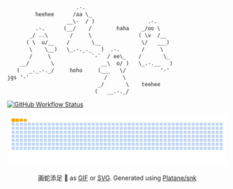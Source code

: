 ```
                      .-.
         heehee      /aa \_
                   __\-  / )                 .-.
         .-.      (__/    /        haha    _/oo \
       _/ ..\       /     \               ( \v  /__
      ( \  u/__    /       \__             \/   ___)
       \    \__)   \_.-._._   )  .-.       /     \
       /     \             `-`  / ee\_    /       \_
    __/       \               __\  o/ )   \_.-.__   )
   (   _._.-._/     hoho     (___   \/           '-'
jgs '-'                        /     \
                             _/       \    teehee
                            (   __.-._/
```

[![GitHub Workflow Status](https://img.shields.io/github/actions/workflow/status/123rand456/123rand456/snake.yml?label=Snake&style=flat-square)](https://github.com/123rand456/123rand456/actions/workflows/snake.yml)


<p align="center">
  <picture>
    <source
      media="(prefers-color-scheme: dark)"
      srcset="https://raw.githubusercontent.com/123rand456/123rand456/output/github-contribution-grid-snake-dark.svg"
    />
    <source
      media="(prefers-color-scheme: light)"
      srcset="https://raw.githubusercontent.com/123rand456/123rand456/output/github-contribution-grid-snake.svg"
    />
    <img
      alt="github contribution grid snake animation"
      src="https://raw.githubusercontent.com/123rand456/123rand456/output/github-contribution-grid-snake.gif"
    />
  </picture>
</p>

<p align="center">
  画蛇添足 🐍 as <a href="https://raw.githubusercontent.com/123rand456/123rand456/output/github-contribution-grid-snake.gif">GIF</a> or <a href="https://raw.githubusercontent.com/123rand456/123rand456/output/github-contribution-grid-snake.svg">SVG</a>. Generated using <a href="https://github.com/Platane/snk">Platane/snk</a>
</p>
